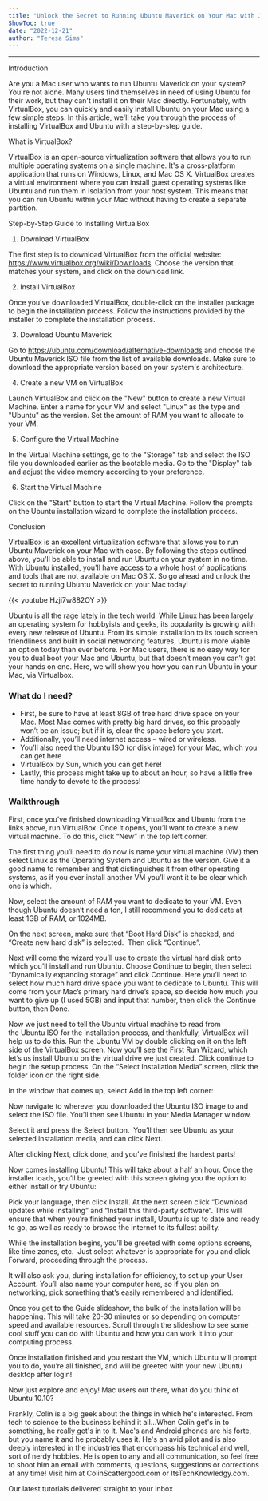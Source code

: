 ```yaml
---
title: "Unlock the Secret to Running Ubuntu Maverick on Your Mac with Just a Few Clicks - Easy Virtualbox Guide!"
ShowToc: true 
date: "2022-12-21"
author: "Teresa Sims"
---
```

*****
Introduction

Are you a Mac user who wants to run Ubuntu Maverick on your system? You're not alone. Many users find themselves in need of using Ubuntu for their work, but they can't install it on their Mac directly. Fortunately, with VirtualBox, you can quickly and easily install Ubuntu on your Mac using a few simple steps. In this article, we'll take you through the process of installing VirtualBox and Ubuntu with a step-by-step guide.

What is VirtualBox?

VirtualBox is an open-source virtualization software that allows you to run multiple operating systems on a single machine. It's a cross-platform application that runs on Windows, Linux, and Mac OS X. VirtualBox creates a virtual environment where you can install guest operating systems like Ubuntu and run them in isolation from your host system. This means that you can run Ubuntu within your Mac without having to create a separate partition.

Step-by-Step Guide to Installing VirtualBox

1. Download VirtualBox

The first step is to download VirtualBox from the official website: https://www.virtualbox.org/wiki/Downloads. Choose the version that matches your system, and click on the download link.

2. Install VirtualBox

Once you've downloaded VirtualBox, double-click on the installer package to begin the installation process. Follow the instructions provided by the installer to complete the installation process.

3. Download Ubuntu Maverick

Go to https://ubuntu.com/download/alternative-downloads and choose the Ubuntu Maverick ISO file from the list of available downloads. Make sure to download the appropriate version based on your system's architecture.

4. Create a new VM on VirtualBox

Launch VirtualBox and click on the "New" button to create a new Virtual Machine. Enter a name for your VM and select "Linux" as the type and "Ubuntu" as the version. Set the amount of RAM you want to allocate to your VM.

5. Configure the Virtual Machine

In the Virtual Machine settings, go to the "Storage" tab and select the ISO file you downloaded earlier as the bootable media. Go to the "Display" tab and adjust the video memory according to your preference.

6. Start the Virtual Machine

Click on the "Start" button to start the Virtual Machine. Follow the prompts on the Ubuntu installation wizard to complete the installation process.

Conclusion

VirtualBox is an excellent virtualization software that allows you to run Ubuntu Maverick on your Mac with ease. By following the steps outlined above, you'll be able to install and run Ubuntu on your system in no time. With Ubuntu installed, you'll have access to a whole host of applications and tools that are not available on Mac OS X. So go ahead and unlock the secret to running Ubuntu Maverick on your Mac today!

{{< youtube Hzji7w882OY >}} 



Ubuntu is all the rage lately in the tech world. While Linux has been largely an operating system for hobbyists and geeks, its popularity is growing with every new release of Ubuntu. From its simple installation to its touch screen friendliness and built in social networking features, Ubuntu is more viable an option today than ever before. For Mac users, there is no easy way for you to dual boot your Mac and Ubuntu, but that doesn’t mean you can’t get your hands on one. Here, we will show you how you can run Ubuntu in your Mac, via Virtualbox.

 
### What do I need?
 
- First, be sure to have at least 8GB of free hard drive space on your Mac. Most Mac comes with pretty big hard drives, so this probably won’t be an issue; but if it is, clear the space before you start.
 - Additionally, you’ll need internet access – wired or wireless.
 - You’ll also need the Ubuntu ISO (or disk image) for your Mac, which you can get here
 - VirtualBox by Sun, which you can get here!
 - Lastly, this process might take up to about an hour, so have a little free time handy to devote to the process!

 
### Walkthrough
 
First, once you’ve finished downloading VirtualBox and Ubuntu from the links above, run VirtualBox. Once it opens, you’ll want to create a new virtual machine. To do this, click “New” in the top left corner.
 

 
The first thing you’ll need to do now is name your virtual machine (VM) then select Linux as the Operating System and Ubuntu as the version. Give it a good name to remember and that distinguishes it from other operating systems, as if you ever install another VM you’ll want it to be clear which one is which.
 
Now, select the amount of RAM you want to dedicate to your VM. Even though Ubuntu doesn’t need a ton, I still recommend you to dedicate at least 1GB of RAM, or 1024MB.
 
On the next screen, make sure that “Boot Hard Disk” is checked, and “Create new hard disk” is selected.  Then click “Continue”.
 
Next will come the wizard you’ll use to create the virtual hard disk onto which you’ll install and run Ubuntu. Choose Continue to begin, then select “Dynamically expanding storage” and click Continue. Here you’ll need to select how much hard drive space you want to dedicate to Ubuntu. This will come from your Mac’s primary hard drive’s space, so decide how much you want to give up (I used 5GB) and input that number, then click the Continue button, then Done.
 
Now we just need to tell the Ubuntu virtual machine to read from the Ubuntu ISO for the installation process, and thankfully, VirtualBox will help us to do this. Run the Ubuntu VM by double clicking on it on the left side of the VirtualBox screen. Now you’ll see the First Run Wizard, which let’s us install Ubuntu on the virtual drive we just created. Click continue to begin the setup process. On the “Select Installation Media” screen, click the folder icon on the right side.
 
In the window that comes up, select Add in the top left corner:
 
Now navigate to wherever you downloaded the Ubuntu ISO image to and select the ISO file. You’ll then see Ubuntu in your Media Manager window.
 
Select it and press the Select button.  You’ll then see Ubuntu as your selected installation media, and can click Next.
 
After clicking Next, click done, and you’ve finished the hardest parts!
 
Now comes installing Ubuntu! This will take about a half an hour. Once the installer loads, you’ll be greeted with this screen giving you the option to either install or try Ubuntu:
 
Pick your language, then click Install. At the next screen click “Download updates while installing” and “Install this third-party software“. This will ensure that when you’re finished your install, Ubuntu is up to date and ready to go, as well as ready to browse the internet to its fullest ability.
 
While the installation begins, you’ll be greeted with some options screens, like time zones, etc.  Just select whatever is appropriate for you and click Forward, proceeding through the process.
 
It will also ask you, during installation for efficiency, to set up your User Account. You’ll also name your computer here, so if you plan on networking, pick something that’s easily remembered and identified.
 
Once you get to the Guide slideshow, the bulk of the installation will be happening. This will take 20-30 minutes or so depending on computer speed and available resources. Scroll through the slideshow to see some cool stuff you can do with Ubuntu and how you can work it into your computing process.
 
Once installation finished and you restart the VM, which Ubuntu will prompt you to do, you’re all finished, and will be greeted with your new Ubuntu desktop after login!
 
Now just explore and enjoy! Mac users out there, what do you think of Ubuntu 10.10?
 
Frankly, Colin is a big geek about the things in which he's interested.  From tech to science to the business behind it all...When Colin get's in to something, he really get's in to it.  Mac's and Android phones are his forte, but you name it and he probably uses it. He's an avid pilot and is also deeply interested in the industries that encompass his technical and well, sort of nerdy hobbies.  He is open to any and all communication, so feel free to shoot him an email with comments, questions, suggestions or corrections at any time!  Visit him at ColinScattergood.com or ItsTechKnowledgy.com.
 
Our latest tutorials delivered straight to your inbox




